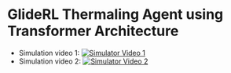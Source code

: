# GlideRL Thermaling Agent using Transformer Architecture


* Simulation video 1: [![Simulator Video 1](https://img.youtube.com/vi/AVE1M_H6ULc/hqdefault.jpg)](https://youtu.be/AVE1M_H6ULc)
* Simulation video 2: [![Simulator Video 2](https://img.youtube.com/vi/lmEzXQbSetw/hqdefault.jpg)](https://youtu.be/lmEzXQbSetw)
